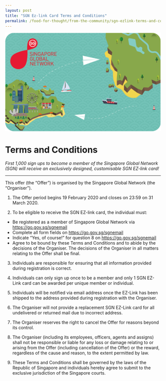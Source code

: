 ```yaml
---
layout: post
title: "SGN Ez-link Card Terms and Conditions"
permalink: /food-for-thought/from-the-community/sgn-ezlink-terms-and-conditions
---
```


![Image](/images/stories/2019/sgnezlink2020.png)

# Terms and Conditions

_First 1,000 sign ups to become a member of the Singapore Global Network (SGN) will receive an exclusively designed, customisable SGN EZ-link card!_

<hr>

This offer (the “Offer”) is organised by the Singapore Global Network (the “Organiser”).

1. The Offer period begins 19 February 2020 and closes on 23:59 on 31 March 2020.

2. To be eligible to receive the SGN EZ-link card, the individual must:
- Be registered as a member of Singapore Global Network via https://go.gov.sg/sgnemail
- Complete all form fields on https://go.gov.sg/sgnemail
- Indicate “Yes, of course!” for question 8 on https://go.gov.sg/sgnemail
- Agree to be bound by these Terms and Conditions and to abide by the decisions of the Organiser. The decisions of the Organiser in all matters relating to the Offer shall be final.

3.    Individuals are responsible for ensuring that all information provided during registration is correct.

4.    Individuals can only sign up once to be a member and only 1 SGN EZ-Link card can be awarded per unique member or individual.

5.    Individuals will be notified via email address once the EZ-Link has been shipped to the address provided during registration with the Organiser.

6.    The Organiser will not provide a replacement SGN EZ-Link card for all undelivered or returned mail due to incorrect address.

7.    The Organiser reserves the right to cancel the Offer for reasons beyond its control.

8.    The Organiser (including its employees, officers, agents and assigns) shall not be responsible or liable for any loss or damage relating to or arising from the Offer (including cancellation of the Offer) or the reward, regardless of the cause and reason, to the extent permitted by law.

9.    These Terms and Conditions shall be governed by the laws of the Republic of Singapore and individuals hereby agree to submit to the exclusive jurisdiction of the Singapore courts.
